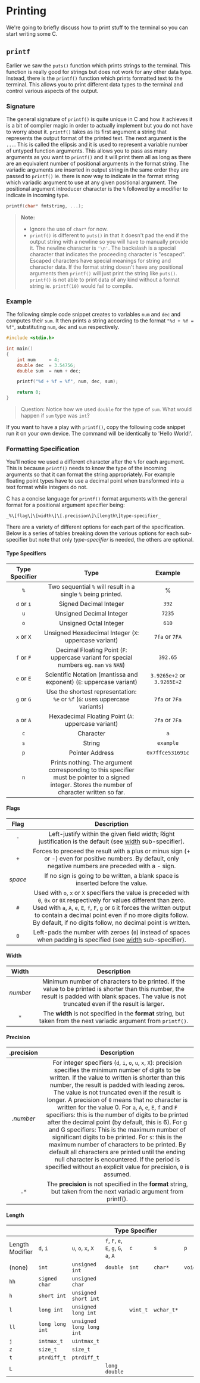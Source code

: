 # Printing

We're going to briefly discuss how to print stuff to the terminal so you can start writing some C.

## `printf`

Earlier we saw the `puts()` function which prints strings to the terminal. This function is really good for strings but does not work for any other data type. Instead, there is the `printf()` function which prints formatted text to the terminal. This allows you to print different data types to the terminal and control various aspects of the output.

### Signature

The general signature of `printf()` is quite unique in C and how it achieves it is a bit of compiler magic in order to actually implement but you do not have to worry about it. `printf()` takes as its first argument a string that represents the output format of the printed text. The next argument is the `...`. This is called the ellipsis and it is used to represent a variable number of untyped function arguments. This allows you to pass ass many arguments as you want to `printf()` and it will print them all as long as there are an equivalent number of positional arguments in the format string. The variadic arguments are inserted in output string in the same order they are passed to `printf()` ie. there is now way to indicate in the format string which variadic argument to use at any given positional argument. The positional argument introducer character is the `%` followed by a modifier to indicate in incoming type.

```c
printf(char* fmtstring, ...);
```

> **Note:**
>
> - Ignore the use of `char*` for now.
> - `printf()` is different to `puts()` in that it doesn't pad the end if the output string with a newline so you will have to manually provide it. The newline character is `'\n'`. The backslash is a special character that indicates the proceeding character is "escaped". Escaped characters have special meanings for string and character data.
> If the format string doesn't have any positional arguments then `printf()` will just print the string like `puts()`.
> `printf()` is not able to print data of any kind without a format string ie. `printf(10)` would fail to compile.

### Example

The following simple code snippet creates to variables `num` and `dec` and computes their `sum`. It then prints a string according to the format `"%d + %f = %f"`, substituting `num`, `dec` and `sum` respectively.

```c
#include <stdio.h>

int main()
{
    int num     = 4;
    double dec  = 3.54756;
    double sum  = num + dec;

    printf("%d + %f = %f", num, dec, sum);

    return 0;
}
```

> Question: Notice how we used `double` for the type of `sum`. What would happen if `sum` type was `int`?

If you want to have a play with `printf()`, copy the following code snippet run it on your own device. The command will be identically to 'Hello World!'.

### Formatting Specification

You'll notice we used a different character after the `%` for each argument. This is because `printf()` needs to know the type of the incoming arguments so that it can format the string appropriately. For example floating point types have to use a decimal point when transformed into a text format while integers do not.

C has a concise language for `printf()` format arguments with the general format for a positional argument specifier being:

`_%\[flag\]\[width\]\[.precision\]\[length\]type-specifier_`

There are a variety of different options for each part of the specification. Below is a series of tables breaking down the various options for each sub-specifier but note that only _type-specifier_ is needed, the others are optional.

#### Type Specifiers

| Type Specifier |                                                                       Type                                                                       |           Example          |
|:--------------:|:------------------------------------------------------------------------------------------------------------------------------------------------:|:--------------------------:|
|       `%`      |                                           Two sequential `%` will result in a single `%` being printed.                                          |              %             |
|   `d` or `i`   |                                                              Signed Decimal Integer                                                              |            `392`           |
|       `u`      |                                                             Unsigned Decimal Integer                                                             |           `7235`           |
|       `o`      |                                                              Unsigned Octal Integer                                                              |            `610`           |
|   `x` or `X`   |                                               Unsigned Hexadecimal Integer (`X`: uppercase variant)                                              |       `7fa` or `7FA`       |
|   `f` or `F`   |                              Decimal Floating Point (`F`: uppercase variant for special numbers eg. `nan` vs `NAN`)                              |          `392.65`          |
|   `e` or `E`   |                                       Scientific Notation (mantissa and exponent) (`E`: uppercase variant)                                       | `3.9265e+2` or `3.9265E+2` |
|   `g` or `G`   |                                   Use the shortest representation: `%e` or `%f` (`G`: uses uppercase variants)                                   |       `7fa` or `7Fa`       |
|   `a` or `A`   |                                                Hexadecimal Floating Point (`A`: uppercase variant)                                               |       `7fa` or `7Fa`       |
|       `c`      |                                                                     Character                                                                    |             `a`            |
|       `s`      |                                                                      String                                                                      |          `example`         |
|       `p`      |                                                                  Pointer Address                                                                 |      `0x7ffce531691c`      |
|       `n`      | Prints nothing. The argument corresponding to this specifier must be pointer to a signed integer. Stores the number of character written so far. |                            |                          |

#### Flags

|   Flag  |                                                                                                                                                               Description                                                                                                                                                              |
|:-------:|:--------------------------------------------------------------------------------------------------------------------------------------------------------------------------------------------------------------------------------------------------------------------------------------------------------------------------------------:|
|   `-`   |                                                                                                           Left-justify within the given field width; Right justification is the default (see [width](#width) sub-specifier).                                                                                                           |
|   `+`   |                                                                                        Forces to preceed the result with a plus or minus sign (+ or -) even for positive numbers. By default, only negative numbers are preceded with a - sign.                                                                                        |
| _space_ |                                                                                                                             If no sign is going to be written, a blank space is inserted before the value.                                                                                                                             |
|   `#`   | Used with `o`, `x` or `X` specifiers the value is preceded with `0`, `0x` or `0X` respectively for values different than zero. Used with `a`, `A`, `e`, `E`, `f`, `F`, `g` or `G` it forces the written output to contain a decimal point even if no more digits follow. By default, if no digits follow, no decimal point is written. |
|   `0`   |                                                                                                         Left-pads the number with zeroes (`0`) instead of spaces when padding is specified (see [width](#width) sub-specifier).                                                                                                        |

#### Width

|   Width  |                                                                                              Description                                                                                             |
|:--------:|:----------------------------------------------------------------------------------------------------------------------------------------------------------------------------------------------------:|
| _number_ | Minimum number of characters to be printed. If the value to be printed is shorter than this number, the result is padded with blank spaces. The value is not truncated even if the result is larger. |
|    `*`   |                                          The **width** is not specified in the **format** string, but taken from the next variadic argument from `printf()`.                                         |

#### Precision

| .precision |                                                                                                                                                                                                                                                                                                                                                                                                             Description                                                                                                                                                                                                                                                                                                                                                                                                             |
|:----------:|:-----------------------------------------------------------------------------------------------------------------------------------------------------------------------------------------------------------------------------------------------------------------------------------------------------------------------------------------------------------------------------------------------------------------------------------------------------------------------------------------------------------------------------------------------------------------------------------------------------------------------------------------------------------------------------------------------------------------------------------------------------------------------------------------------------------------------------------:|
|  _.number_ | For integer specifiers (`d`, `i`, `o`, `u`, `x`, `X`): precision specifies the minimum number of digits to be written. If the value to written is shorter than this number, the result is padded with leading zeros. The value is not truncated even if the result is longer. A precision of `0` means that no character is written for the value 0. For `a`, `A`, `e`, `E`, `f` and `F` specifiers: this is the number of digits to be printed after the decimal point (by default, this is 6). For g and G specifiers: This is the maximum number of significant digits to be printed. For `s`: this is the maximum number of characters to be printed. By default all characters are printed until the ending null character is encountered. If the period is specified without an explicit value for precision, `0` is assumed. |
|    `.*`    |                                                                                                                                                                                                                                                                                                                                                        The **precision** is not specified in the **format** string, but taken from the next variadic argument from printf().                                                                                                                                                                                                                                                                                                                                                        |

#### Length

<table>
<thead>
  <tr>
    <th></th>
    <th colspan="7">Type Specifier</th>
  </tr>
</thead>
<tbody>
  <tr>
    <td>Length Modifier</td>
    <td><code>d</code>, <code>i</code></td>
    <td><code>u</code>, <code>o</code>, <code>x</code>, <code>X</code></td>
    <td><code>f</code>, <code>F</code>, <code>e</code>, <code>E</code>, <code>g</code>, <code>G</code>, <code>a</code>, <code>A</code></td>
    <td><code>c</code></td>
    <td><code>s</code></td>
    <td><code>p</code></td>
    <td><code>n</code></td>
  </tr>
  <tr>
    <td>(none)</td>
    <td><code>int</code></td>
    <td><code>unsigned int</code></td>
    <td><code>double</code></td>
    <td><code>int</code></td>
    <td><code>char*</code></td>
    <td><code>void*</code></td>
    <td><code>int*</code></td>
  </tr>
  <tr>
    <td><code>hh</code></td>
    <td><code>signed char</code></td>
    <td><code>unsigned char</code></td>
    <td></td>
    <td></td>
    <td></td>
    <td></td>
    <td><code>signed char*</code></td>
  </tr>
  <tr>
    <td><code>h</code></td>
    <td><code>short int</code></td>
    <td><code>unsigned short int</code></td>
    <td></td>
    <td></td>
    <td></td>
    <td></td>
    <td><code>short int*</code></td>
  </tr>
  <tr>
    <td><code>l</code></td>
    <td><code>long int</code></td>
    <td><code>unsigned long int</code></td>
    <td></td>
    <td><code>wint_t</code></td>
    <td><code>wchar_t*</code></td>
    <td></td>
    <td><code>long int*</code></td>
  </tr>
  <tr>
    <td><code>ll</code></td>
    <td><code>long long int</code></td>
    <td><code>unsigned long long int</code></td>
    <td></td>
    <td></td>
    <td></td>
    <td></td>
    <td><code>long long int*</code></td>
  </tr>
  <tr>
    <td><code>j</code></td>
    <td><code>intmax_t</code></td>
    <td><code>uintmax_t</code></td>
    <td></td>
    <td></td>
    <td></td>
    <td></td>
    <td><code>intmax_t</code></td>
  </tr>
  <tr>
    <td><code>z</code></td>
    <td><code>size_t</code></td>
    <td><code>size_t</code></td>
    <td></td>
    <td></td>
    <td></td>
    <td></td>
    <td><code>size_t</code></td>
  </tr>
  <tr>
    <td><code>t</code></td>
    <td><code>ptrdiff_t</code></td>
    <td><code>ptrdiff_t</code></td>
    <td></td>
    <td></td>
    <td></td>
    <td></td>
    <td><code>ptrdiff_t</code></td>
  </tr>
  <tr>
    <td><code>L</code></td>
    <td></td>
    <td></td>
    <td><code>long double</code></td>
    <td></td>
    <td></td>
    <td></td>
    <td></td>
  </tr>
</tbody>
</table>
